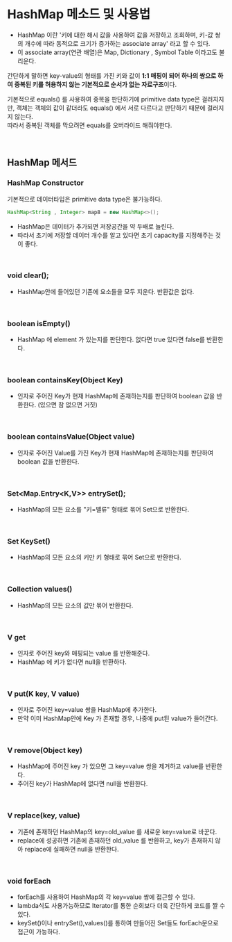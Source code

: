 # HashMap 메소드 및 사용법
- HashMap 이란 '키에 대한 해시 값을 사용하여 값을 저장하고 조회하며, 키-값 쌍의 개수에 따라 동적으로 크기가 증가하는 associate array' 라고 할 수 있다.
- 이 associate array(연관 배열)은 Map, Dictionary , Symbol Table 이라고도 불리운다.
  
  
간단하게 말하면 key-value의 형태를 가진 키와 값이 **1:1 매핑이 되어 하나의 쌍으로 하여 중복된 키를 허용하지 않는 기본적으로 순서가 없는 자료구조**이다.  
  
기본적으로 equals() 를 사용하여 중복을 판단하기에 primitive data type은 걸러지지만, 객체는 객체의 값이 같더라도 equals() 에서 서로 다르다고 판단하기 때문에 걸러지지 않는다.  
따라서 중복된 객체를 막으려면 equals를 오버라이드 해줘야한다.  

<br>

## HashMap 메서드

### HashMap Constructor
기본적으로 데이터타입은 primitive data type은 불가능하다.   

```java
HashMap<String , Integer> map8 = new HashMap<>();
```
- HashMap은 데이터가 추가되면 저장공간을 약 두배로 늘린다.
- 따라서 초기에 저장할 데이터 개수를 알고 있다면 초기 capacity를 지정해주는 것이 좋다.

<br>

### void clear();
- HashMap안에 들어있던 기존에 요소들을 모두 지운다. 반환값은 없다.

<br>

### boolean isEmpty()
- HashMap 에 element 가 있는지를 판단한다. 없다면 true 있다면 false를 반환한다.

<br>

### boolean containsKey(Object Key)
- 인자로 주어진 Key가 현재 HashMap에 존재하는지를 판단하여 boolean 값을 반환한다. (있으면 참 없으면 거짓)

<br>

### boolean containsValue(Object value)
- 인자로 주어진 Value를 가진 Key가 현재 HashMap에 존재하는지를 판단하여 boolean 값을 반환한다.

<br>

### Set<Map.Entry<K,V>> entrySet();
- HashMap의 모든 요소를 "키=밸류" 형태로 묶어 Set으로 반환한다.

<br>

### Set<K> KeySet()
- HashMap의 모든 요소의 키만 키 형태로 묶어 Set으로 반환한다.

<br>

### Collection<V> values()
- HashMap의 모든 요소의 값만 묶어 반환한다.

<br>

### V get
- 인자로 주어진 key와 매핑되는 value 를 반환해준다.
- HashMap 에 키가 없다면 null을 반환하다.

<br>

### V put(K key, V value)

- 인자로 주어진 key=value 쌍을 HashMap에 추가한다.
- 만약 이미 HashMap안에 Key 가 존재할 경우, 나중에 put된 value가 들어간다.

<br>

### V remove(Object key)
- HashMap에 주어진 key 가 있으면 그 key=value 쌍을 제거하고 value를 반환한다.
- 주어진 key가 HashMap에 없다면 null을 반환한다.

<br>

### V replace(key, value)
- 기존에 존재하던 HashMap의 key=old_value 를 새로운 key=value로 바꾼다.
- replace에 성공하면 기존에 존재하던 old_value 를 반환하고, key가 존재하지 않아 replace에 실패하면 null을 반환한다.

<br>

### void forEach
- forEach를 사용하여 HashMap의 각 key=value 쌍에 접근할 수 있다.
- lambda식도 사용가능하므로 Iterator를 통한 순회보다 더욱 간단하게 코드를 짤 수 있다.
- keySet()이나 entrySet(),values()를 통하여 만들어진 Set들도 forEach문으로 접근이 가능하다. 